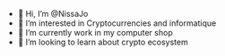 - 👋 Hi, I’m @NissaJo
- 👀 I’m interested in Cryptocurrencies and informatique
- 🌱 I’m currently work in my computer shop
- 💞️ I’m looking to learn about crypto ecosystem 


